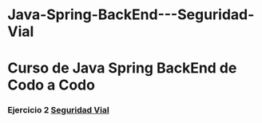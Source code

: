 # Java-Spring-BackEnd---Seguridad-Vial

<h1>Curso de Java Spring BackEnd de Codo a Codo</h1>

<h3>Ejercicio 2
<a href="https://github.com/ArtemioD/Java-Spring-BackEnd---Seguridad-Vial/blob/main/TP%20Practico%20Seguridad%20Vial.pdf">Seguridad Vial</a></h3> 
